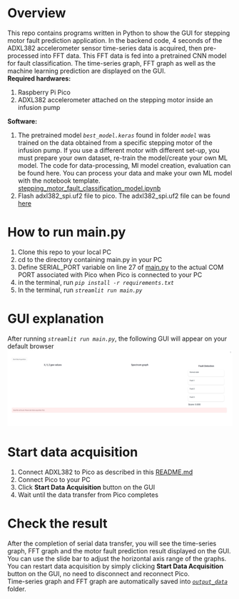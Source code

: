 # Overview
This repo contains programs written in Python to show the GUI for stepping motor fault prediction application. In the backend code, 4 seconds of the ADXL382 accelerometer sensor time-series  data is acquired, then pre-processed into FFT data. This FFT data is fed into a pretrained CNN model for fault classification.
The time-series graph, FFT graph as well as the machine learning prediction are displayed on the GUI.
<br>
**Required hardwares:**
1. Raspberry Pi Pico
2. ADXL382 accelerometer attached on the stepping motor inside an infusion pump
   

**Software:**
1. The pretrained model *`best_model.keras`* found in folder *`model`* was trained on the data obtained from a specific stepping motor of the infusion pump. If you use a different motor with different set-up, you must prepare your own dataset, re-train the model/create your own ML model.
   The code for data-processing, Ml model creation, evaluation can be found here. You can process your data and make your own ML model with the notebook template.
  [stepping_motor_fault_classification_model.ipynb](https://github.com/dauhoangganh/ADXL382_Pico_Streamlit_Example/blob/main/stepping_motor_fault_classification_model.ipynb)
2. Flash adxl382_spi.uf2 file to pico. The adxl382_spi.uf2 file can be found [here](https://github.com/dauhoangganh/ADXL382_SPI_raspberry_pico/blob/main/build/adxl382_spi.uf2)

# How to run main.py
1. Clone this repo to your local PC
2. cd to the directory containing main.py in your PC
3. Define SERIAL_PORT variable on line 27 of [main.py](https://github.com/dauhoangganh/ADXL382_Pico_Streamlit_Example/blob/main/main.py) to the actual COM PORT associated with Pico when Pico is connected to your PC
4. in the terminal, run *`pip install -r requirements.txt`*
5. In the terminal, run *`streamlit run main.py`*

# GUI explanation
After running *`streamlit run main.py`*, the following GUI will appear on your default browser
![Initial GUI](images/Screenshot_25-6-2025_135839_192.168.3.9.jpeg)

# Start data acquisition
1. Connect ADXL382 to Pico as described in this [README.md](https://github.com/dauhoangganh/ADXL382_SPI_raspberry_pico/blob/main/README.md)
2. Connect Pico to your PC
3. Click **Start Data Acquisition** button on the GUI
4. Wait until the data transfer from Pico completes

# Check the result
After the completion of serial data transfer, you will see the time-series graph, FFT graph and the motor fault prediction result displayed on the GUI.
You can use the slide bar to adjust the horizontal axis range of the graphs.
<br>
You can restart data acquisition by simply clicking **Start Data Acquisition** button on the GUI, no need to disconnect and reconnect Pico.
<br>
Time-series graph and FFT graph are automatically saved into [*`output_data`*](https://github.com/dauhoangganh/ADXL382_Pico_Streamlit_Example/tree/main/output_data) folder.
